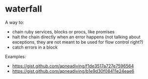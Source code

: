 waterfall
=========

A way to:
- chain ruby services, blocks or procs, like promises
- halt the chain directly when an error happens (not talking about exceptions, they are not meant to be used for flow control right?)
- catch errors in a block

Examples: 

- https://gist.github.com/apneadiving/f1de3517a727e7596564
- https://gist.github.com/apneadiving/b1e9d30f08411e24eae6
